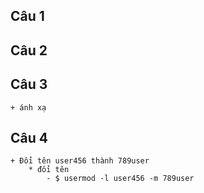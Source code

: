 ## Câu 1 
## Câu 2
## Câu 3
    + ánh xạ 
        
## Câu 4
    + Đổi tên user456 thành 789user
        * đổi tên
            - $ usermod -l user456 -m 789user
            